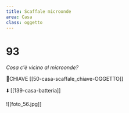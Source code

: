 ```yaml
---
title: Scaffale microonde
area: Casa
class: oggetto
---
```

# 93
_Cosa c'è vicino al microonde?_

👀CHIAVE [[50-casa-scaffale_chiave-OGGETTO]]

⬇️ [[139-casa-batteria]]

![[foto_56.jpg]]